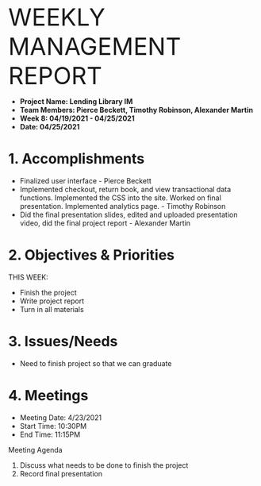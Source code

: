 <p><font size=18>WEEKLY MANAGEMENT REPORT</font></p>

+ **Project Name: Lending Library IM**
+ **Team Members: Pierce Beckett, Timothy Robinson, Alexander Martin**
+ **Week 8: 04/19/2021 - 04/25/2021**
+ **Date: 04/25/2021**


# 1. Accomplishments
+ Finalized user interface - Pierce Beckett
+ Implemented checkout, return book, and view transactional data functions. Implemented the CSS into the site. Worked on final presentation. Implemented analytics page. - Timothy Robinson
+ Did the final presentation slides, edited and uploaded presentation video, did the final project report - Alexander Martin
# 2. Objectives & Priorities

THIS WEEK:
+ Finish the project
+ Write project report
+ Turn in all materials

# 3. Issues/Needs
+ Need to finish project so that we can graduate

# 4. Meetings
+ Meeting Date: 4/23/2021
+ Start Time: 10:30PM
+ End Time: 11:15PM

Meeting Agenda
1. Discuss what needs to be done to finish the project
2. Record final presentation
